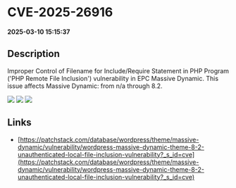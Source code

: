 # CVE-2025-26916

**2025-03-10 15:15:37**

## Description
Improper Control of Filename for Include/Require Statement in PHP Program ('PHP Remote File Inclusion') vulnerability in EPC Massive Dynamic. This issue affects Massive Dynamic: from n/a through 8.2.

![](https://img.shields.io/static/v1?label=Score&message=9.0&color=red)
![](https://img.shields.io/static/v1?label=Severity&message=CRITICAL&color=red)
![](https://img.shields.io/static/v1?label=CWE&message=RFI&color=green)

## Links
- [https://patchstack.com/database/wordpress/theme/massive-dynamic/vulnerability/wordpress-massive-dynamic-theme-8-2-unauthenticated-local-file-inclusion-vulnerability?_s_id=cve](https://patchstack.com/database/wordpress/theme/massive-dynamic/vulnerability/wordpress-massive-dynamic-theme-8-2-unauthenticated-local-file-inclusion-vulnerability?_s_id=cve)
